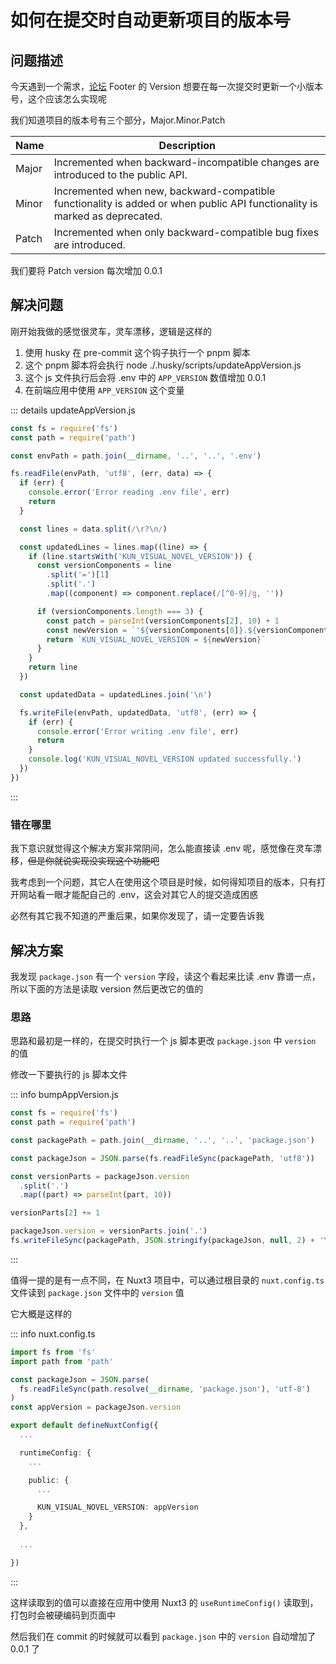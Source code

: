 # 如何在提交时自动更新项目的版本号

## 问题描述

今天遇到一个需求，[论坛](https://www.kungal.com) Footer 的 Version 想要在每一次提交时更新一个小版本号，这个应该怎么实现呢

我们知道项目的版本号有三个部分，Major.Minor.Patch

| Name | Description |
| ---- | ---- |
| Major | Incremented when backward-incompatible changes are introduced to the public API. |
| Minor | Incremented when new, backward-compatible functionality is added or when public API functionality is marked as deprecated. |
| Patch | Incremented when only backward-compatible bug fixes are introduced. |

我们要将 Patch version 每次增加 0.0.1

## 解决问题

刚开始我做的感觉很灵车，灵车漂移，逻辑是这样的

1. 使用 husky 在 pre-commit 这个钩子执行一个 pnpm 脚本
2. 这个 pnpm 脚本将会执行 node ./.husky/scripts/updateAppVersion.js
3. 这个 js 文件执行后会将 .env 中的 `APP_VERSION` 数值增加 0.0.1
4. 在前端应用中使用 `APP_VERSION` 这个变量

::: details updateAppVersion.js

```javascript
const fs = require('fs')
const path = require('path')

const envPath = path.join(__dirname, '..', '..', '.env')

fs.readFile(envPath, 'utf8', (err, data) => {
  if (err) {
    console.error('Error reading .env file', err)
    return
  }

  const lines = data.split(/\r?\n/)

  const updatedLines = lines.map((line) => {
    if (line.startsWith('KUN_VISUAL_NOVEL_VERSION')) {
      const versionComponents = line
        .split('=')[1]
        .split('.')
        .map((component) => component.replace(/[^0-9]/g, ''))

      if (versionComponents.length === 3) {
        const patch = parseInt(versionComponents[2], 10) + 1
        const newVersion = `'${versionComponents[0]}.${versionComponents[1]}.${patch}'`
        return `KUN_VISUAL_NOVEL_VERSION = ${newVersion}`
      }
    }
    return line
  })

  const updatedData = updatedLines.join('\n')

  fs.writeFile(envPath, updatedData, 'utf8', (err) => {
    if (err) {
      console.error('Error writing .env file', err)
      return
    }
    console.log('KUN_VISUAL_NOVEL_VERSION updated successfully.')
  })
})
```

:::


### 错在哪里

我下意识就觉得这个解决方案非常阴间，怎么能直接读 .env 呢，感觉像在灵车漂移，~~但是你就说实现没实现这个功能吧~~

我考虑到一个问题，其它人在使用这个项目是时候，如何得知项目的版本，只有打开网站看一眼才能配自己的 .env，这会对其它人的提交造成困惑

必然有其它我不知道的严重后果，如果你发现了，请一定要告诉我

## 解决方案

我发现 `package.json` 有一个 `version` 字段，读这个看起来比读 .env 靠谱一点，所以下面的方法是读取 version 然后更改它的值的

### 思路

思路和最初是一样的，在提交时执行一个 js 脚本更改 `package.json` 中 `version` 的值

修改一下要执行的 js 脚本文件


::: info bumpAppVersion.js

```javascript
const fs = require('fs')
const path = require('path')

const packagePath = path.join(__dirname, '..', '..', 'package.json')

const packageJson = JSON.parse(fs.readFileSync(packagePath, 'utf8'))

const versionParts = packageJson.version
  .split('.')
  .map((part) => parseInt(part, 10))

versionParts[2] += 1

packageJson.version = versionParts.join('.')
fs.writeFileSync(packagePath, JSON.stringify(packageJson, null, 2) + '\n')

```

:::


值得一提的是有一点不同，在 Nuxt3 项目中，可以通过根目录的 `nuxt.config.ts` 文件读到 `package.json` 文件中的 `version` 值

它大概是这样的

::: info nuxt.config.ts

```typescript
import fs from 'fs'
import path from 'path'

const packageJson = JSON.parse(
  fs.readFileSync(path.resolve(__dirname, 'package.json'), 'utf-8')
)
const appVersion = packageJson.version

export default defineNuxtConfig({
  ...

  runtimeConfig: {
    ...

    public: {
      ...

      KUN_VISUAL_NOVEL_VERSION: appVersion
    }
  },
  
  ...

})

```

:::

这样读取到的值可以直接在应用中使用 Nuxt3 的 `useRuntimeConfig()` 读取到，打包时会被硬编码到页面中

然后我们在 commit 的时候就可以看到 `package.json` 中的 `version` 自动增加了 0.0.1 了
